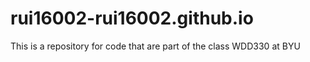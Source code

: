 # rui16002-rui16002.github.io
This is a repository for code that are part of the class WDD330 at BYU
